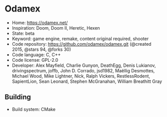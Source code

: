 # Odamex

- Home: https://odamex.net/
- Inspiration: Doom, Doom II, Heretic, Hexen
- State: beta
- Keyword: game engine, remake, content original required, shooter
- Code repository: https://github.com/odamex/odamex.git (@created 2015, @stars 94, @forks 30)
- Code language: C, C++
- Code license: GPL-2.0
- Developer: Alex Mayfield, Charlie Gunyon, DeathEgg, Denis Lukianov, drivingspectrum, joffb, John D. Corrado, jsd1982, Maëllig Desmottes, Michael Wood, Mike Lightner, Nick, Ralph Vickers, RestlessRodent, SapientLion, Sean Leonard, Stephen McGranahan, William Breathitt Gray

## Building

- Build system: CMake
